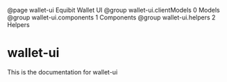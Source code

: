 @page wallet-ui Equibit Wallet UI
@group wallet-ui.clientModels 0 Models
@group wallet-ui.components 1 Components
@group wallet-ui.helpers 2 Helpers

# wallet-ui

This is the documentation for wallet-ui
